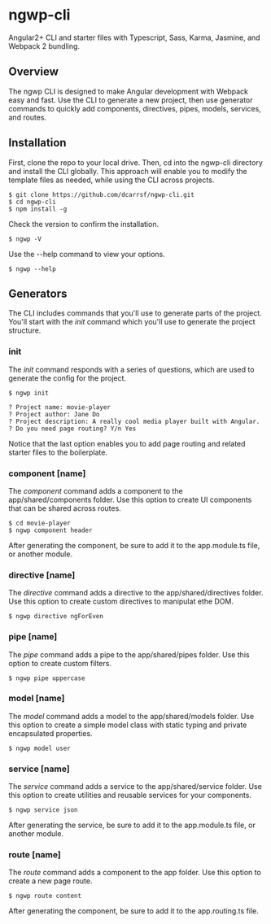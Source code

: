 # ngwp-cli
Angular2+ CLI and starter files with Typescript, Sass, Karma, Jasmine, and Webpack 2 bundling.

## Overview
The ngwp CLI is designed to make Angular development with Webpack easy and fast. Use the CLI to generate a new project, then use generator commands to quickly add components, directives, pipes, models, services, and routes.

## Installation
First, clone the repo to your local drive. Then, cd into the ngwp-cli directory and install the CLI globally. This approach will enable you to modify the template files as needed, while using the CLI across projects.

```
$ git clone https://github.com/dcarrsf/ngwp-cli.git
$ cd ngwp-cli
$ npm install -g
```
Check the version to confirm the installation.

```
$ ngwp -V
```
Use the --help command to view your options.

```
$ ngwp --help
```

## Generators
The CLI includes commands that you'll use to generate parts of the project. You'll start with the *init* command which you'll use to generate the project structure.

### init
The *init* command responds with a series of questions, which are used to generate the config for the project.
```
$ ngwp init

? Project name: movie-player
? Project author: Jane Do
? Project description: A really cool media player built with Angular.
? Do you need page routing? Y/n Yes
```
Notice that the last option enables you to add page routing and related starter files to the boilerplate.

### component [name]
The *component* command adds a component to the app/shared/components folder. Use this option to create UI components that can be shared across routes. 

```
$ cd movie-player
$ ngwp component header
```
After generating the component, be sure to add it to the app.module.ts file, or another module.

### directive [name]
The *directive* command adds a directive to the app/shared/directives folder. Use this option to create custom directives to manipulat ethe DOM. 

```
$ ngwp directive ngForEven
```

### pipe [name]
The *pipe* command adds a pipe to the app/shared/pipes folder. Use this option to create custom filters. 

```
$ ngwp pipe uppercase
```

### model [name]
The *model* command adds a model to the app/shared/models folder. Use this option to create a simple model class with static typing and private encapsulated properties. 

```
$ ngwp model user
```

### service [name]
The *service* command adds a service to the app/shared/service folder. Use this option to create utilities and reusable services for your components. 

```
$ ngwp service json
```
After generating the service, be sure to add it to the app.module.ts file, or another module.

### route [name]
The *route* command adds a component to the app folder. Use this option to create a new page route. 

```
$ ngwp route content
```
After generating the component, be sure to add it to the app.routing.ts file.
